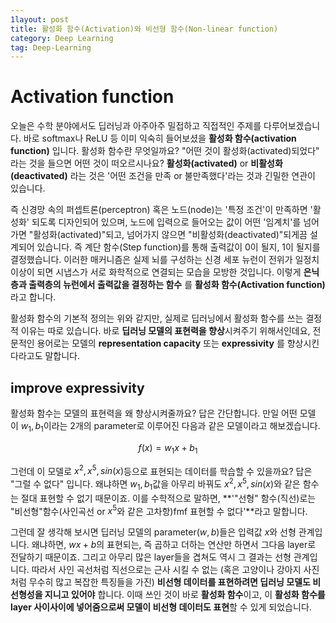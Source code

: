```yaml
---
1layout: post
title: 활성화 함수(Activation)와 비선형 함수(Non-linear function)
category: Deep Learning
tag: Deep-Learning
---
```





# Activation function

오늘은 수학 분야에서도 딥러닝과 아주아주 밀접하고 직접적인 주제를 다루어보겠습니다. 바로 softmax나 ReLU 등 이미 익숙히 들어보셨을 **활성화 함수(activation function)** 입니다. 활성화 함수란 무엇일까요? "어떤 것이 활성화(activated)되었다" 라는 것을 들으면 어떤 것이 떠오르시나요? **활성화(activated)** or **비활성화(deactivated)** 라는 것은 '어떤 조건을 만족 or 불만족했다'라는 것과 긴밀한 연관이 있습니다.

즉 신경망 속의 퍼셉트론(perceptron) 혹은 노드(node)는 '특정 조건'이 만족하면 '활성화' 되도록 디자인되어 있으며, 노드에 입력으로 들어오는 값이 어떤 '임계치'를 넘어가면 "활성화(activated)"되고, 넘어가지 않으면 "비활성화(deactivated)"되게끔 설계되어 있습니다. 즉 계단 함수(Step function)를 통해 출력값이 0이 될지, 1이 될지를 결정했습니다. 이러한 매커니즘은 실제 뇌를 구성하는 신경 세포 뉴런이 전위가 일정치 이상이 되면 시냅스가 서로 화학적으로 연결되는 모습을 모방한 것입니다. 이렇게 **은닉층과 출력층의 뉴런에서 출력값을 결정하는 함수** 를 **활성화 함수(Activation function)** 라고 합니다.


활성화 함수의 기본적 정의는 위와 같지만, 실제로 딥러닝에서 활성화 함수를 쓰는 결정적 이유는 따로 있습니다. 바로 **딥러닝 모델의 표현력을 향상**시켜주기 위해서인데요, 전문적인 용어로는 모델의 **representation capacity** 또는 **expressivity** 를 향상시킨다라고도 말합니다.



## improve expressivity

활성화 함수는 모델의 표현력을 왜 향상시켜줄까요? 답은 간단합니다. 만일 어떤 모델이 $w_1, b_1$이라는 2개의 parameter로 이루어진 다음과 같은 모델이라고 해보겠습니다.


$$
f(x)=w_1x+b_1
$$

그런데 이 모델로 $x^2, x^5, sin(x)$등으로 표현되는 데이터를 학습할 수 있을까요? 답은 "그럴 수 없다" 입니다. 왜냐하면 $w_1, b_1$값을 아무리 바꿔도 $x^2, x^5, sin(x)$와 같은 함수는 절대 표현할 수 없기 때문이죠. 이를 수학적으로 말하면, **'"선형" 함수(직선)로는 "비선형"함수(사인곡선 or $x^5$와 같은 고차항)fmf 표현할 수 없다'**라고 말합니다.

그런데 잘 생각해 보시면 딥러닝 모델의 parameter($w,b$)들은 입력값 $x$와 선형 관계입니다. 왜냐하면, $wx+b$의 표현되는, 즉 곱하고 더하는 연산만 하면서 그다음 layer로 전달하기 때문이죠. 그리고 아무리 많은 layer들을 겹쳐도 역시 그 결과는 선형 관계입니다. 따라서 사인 곡선처럼 직선으로는 근사 시킬 수 없는 (혹은 고양이나 강아지 사진처럼 무수히 많고 복잡한 특징들을 가진) **비선형 데이터를 표현하려면 딥러닝 모델도 비선형성을 지니고 있어야** 합니다. 이때 쓰인 것이 바로 **활성화 함수**이고, 이 **활성화 함수를 layer 사이사이에 넣어줌으로써 모델이 비선형 데이터도 표현**할 수 있게 되었습니다.




<br>

# 